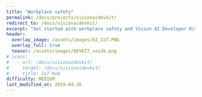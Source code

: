 ```yaml
---
title: "Workplace safety"
permalink: /docs/projects/visionaidevkit/
redirect_to: /docs/visionaidevkit/
excerpt: "Get started with workplace safety and Vision AI Developer Kit"
header:
  overlay_image: /assets/images/AI_IoT.PNG
  overlay_full: true
  teaser: /assets/images/DEVKIT_vaidk.png
# icons:
#   - url: /docs/visionaidevkit/
#     target: /docs/visionaidevkit/
#     title: IoT Hub
difficulty: MEDIUM
last_modified_at: 2019-04-26
---
```


